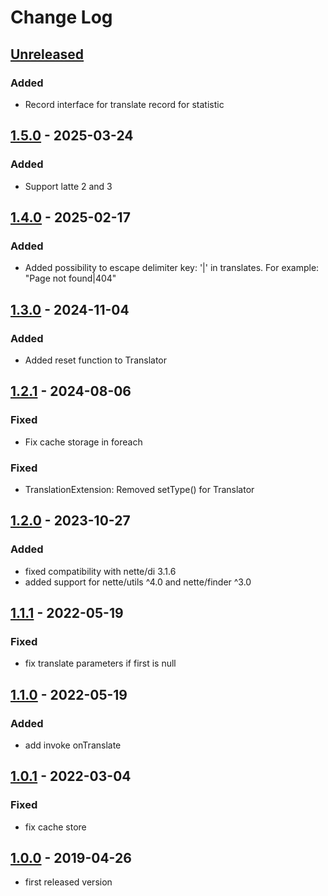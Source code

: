 # Change Log

## [Unreleased]

### Added
- Record interface for translate record for statistic

## [1.5.0] - 2025-03-24
### Added
- Support latte 2 and 3

## [1.4.0] - 2025-02-17
### Added
- Added possibility to escape delimiter key: '|' in translates. For example: "Page not found\|404"

## [1.3.0] - 2024-11-04
### Added
- Added reset function to Translator

## [1.2.1] - 2024-08-06
### Fixed
- Fix cache storage in foreach

### Fixed
- TranslationExtension: Removed setType() for Translator

## [1.2.0] - 2023-10-27
### Added
- fixed compatibility with nette/di 3.1.6
- added support for nette/utils ^4.0 and nette/finder ^3.0

## [1.1.1] - 2022-05-19
### Fixed
- fix translate parameters if first is null

## [1.1.0] - 2022-05-19
### Added
- add invoke onTranslate

## [1.0.1] - 2022-03-04
### Fixed
- fix cache store

## [1.0.0] - 2019-04-26
- first released version

[Unreleased]: https://github.com/efabrica-team/translatte/compare/1.5.0...master
[1.5.0]: https://github.com/efabrica-team/translatte/compare/1.4.0...1.5.0
[1.4.0]: https://github.com/efabrica-team/translatte/compare/1.3.0...1.4.0
[1.3.0]: https://github.com/efabrica-team/translatte/compare/1.2.1...1.3.0
[1.2.1]: https://github.com/efabrica-team/translatte/compare/1.2.0...1.2.1
[1.2.0]: https://github.com/efabrica-team/translatte/compare/1.1.1...1.2.0
[1.1.1]: https://github.com/efabrica-team/translatte/compare/1.1.0...1.1.1
[1.1.0]: https://github.com/efabrica-team/translatte/compare/1.0.1...1.1.0
[1.0.1]: https://github.com/efabrica-team/translatte/compare/1.0.0...1.0.1
[1.0.0]: https://github.com/efabrica-team/translatte/compare/fc25eea480a9bf9d73361d1eba0d755480486694...1.0.0
